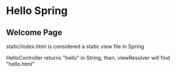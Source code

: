 # Hello Spring

## Welcome Page

static/index.html is considered a static view file in Spring

HelloController returns "hello" in String, then, viewResolver will find "hello.html"
